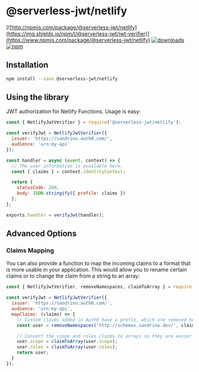 # @serverless-jwt/netlify

[![http://npmjs.com/package/@serverless-jwt/netlify](https://img.shields.io/npm/l/@serverless-jwt/jwt-verifier)](https://www.npmjs.com/package/@serverless-jwt/netlify)
[![downloads](https://img.shields.io/npm/dt/@serverless-jwt/netlify.svg)](https://npmjs.com/package/@serverless-jwt/netlify/v/latest)
[![npm](https://img.shields.io/npm/v/@serverless-jwt/netlify.svg)](https://www.npmjs.com/package/@serverless-jwt/netlify)

## Installation

```bash
npm install --save @serverless-jwt/netlify
```

## Using the library

JWT authorization for Netlify Functions. Usage is easy:

```js
const { NetlifyJwtVerifier } = require('@serverless-jwt/netlify');

const verifyJwt = NetlifyJwtVerifier({
  issuer: 'https://sandrino.auth0.com/',
  audience: 'urn:my-api'
});

const handler = async (event, context) => {
  // The user information is available here.
  const { claims } = context.identityContext;

  return {
    statusCode: 200,
    body: JSON.stringify({ profile: claims })
  };
};

exports.handler = verifyJwt(handler);
```

## Advanced Options

### Claims Mapping

You can also provide a function to map the incoming claims to a format that is more usable in your application. This would allow you to rename certain claims or to change the claim from a string to an array:

```js
const { NetlifyJwtVerifier, removeNamespaces, claimToArray } = require('@serverless-jwt/netlify');

const verifyJwt = NetlifyJwtVerifier({
  issuer: 'https://sandrino.auth0.com/',
  audience: 'urn:my-api',
  mapClaims: (claims) => {
    // Custom claims added in Auth0 have a prefix, which are removed here.
    const user = removeNamespaces('http://schemas.sandrino.dev/', claims);

    // Convert the scope and roles claims to arrays so they are easier to work with.
    user.scope = claimToArray(user.scope);
    user.roles = claimToArray(user.roles);
    return user;
  }
});
```
